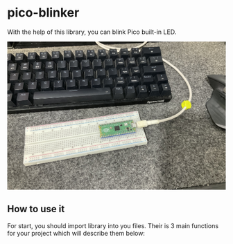 # pico-blinker

With the help of this library, you can blink Pico built-in LED.

![Raspberry Pi Pico Image](./statics/images/IMG_1241.jpg "Raspberry Pi Pico")

## How to use it

For start, you should import library into you files.  Their is 3 main functions for your project which will describe them below:
